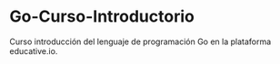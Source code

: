 # Go-Curso-Introductorio
Curso introducción del lenguaje de programación Go en la plataforma educative.io.
